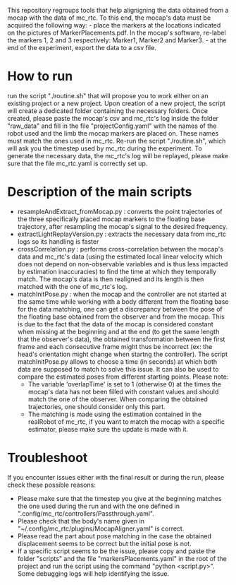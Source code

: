 This repository regroups tools that help alignigning the data obtained from a mocap with the data of mc_rtc. 
To this end, the mocap's data must be acquired the following way:
    - place the markers at the locations indicated on the pictures of MarkerPlacements.pdf. In the mocap's software, re-label the markers 1, 2 and 3 respectively: Marker1, Marker2 and Marker3.
    - at the end of the experiment, export the data to a csv file.

# How to run
run the script "./routine.sh" that will propose you to work either on an existing project or a new project. Upon creation of a new project, the script will create a dedicated folder containing the necessary folders. Once created, please paste the mocap's csv and mc_rtc's log inside the folder "raw_data" and fill in the file "projectConfig.yaml" with the names of the robot used and the limb the mocap markers are placed on. These names must match the ones used in mc_rtc.
Re-run the script "./routine.sh", which will ask you the timestep used by mc_rtc during the experiment.
To generate the necessary data, the mc_rtc's log will be replayed, please make sure that the file mc_rtc.yaml is correctly set up.


# Description of the main scripts
* resampleAndExtract_fromMocap.py : converts the point trajectories of the three specifically placed mocap markers to the floating base trajectory, after resampling the mocap's signal to the desired frequency.
* extractLightReplayVersion.py : extracts the necessary data from mc_rtc logs so its handling is faster
* crossCorrelation.py : performs cross-correlation between the mocap's data and mc_rtc's data (using the estimated local linear velocity which does not depend on non-observable variables and is thus less impacted by estimation inaccuracies) to find the time at which they temporally match. The mocap's data is then realigned and its length is then matched with the one of mc_rtc's log.
* matchInitPose.py : when the mocap and the controller are not started at the same time while working with a body different from the floating base for the data matching, one can get a discrepancy between the pose of the floating base obtained from the observer and from the mocap. This is due to the fact that the data of the mocap is considered constant when missing at the beginning and at the end (to get the same length that the observer's data), the obtained transformation between the first frame and each consecutive frame might thus be incorrect (ex: the head's orientation might change when startng the controller). The script matchInitPose.py allows to choose a time (in seconds) at which both data are supposed to match to solve this issue. It can also be used to compare the estimated poses from different starting points. Please note:
    * The variable 'overlapTime' is set to 1 (otherwise 0) at the times the mocap's data has not been filled with constant values and should match the one of the observer. When comparing the obtained trajectories, one should consider only this part.
    * The matching is made using the estimation contained in the realRobot of mc_rtc, if you want to match the mocap with a specific estimator, please make sure the update is made with it.


# Troubleshoot
If you encounter issues either with the final result or during the run, please check these possible reasons:
- Please make sure that the timestep you give at the beginning matches the one used during the run and with the one defined in ".config/mc_rtc/controllers/Passthrough.yaml".
- Please check that the body's name given in "~/.config/mc_rtc/plugins/MocapAligner.yaml" is correct.
- Please read the part about pose matching in the case the obtained displacement seems to be correct but the initial pose is not.
- If a specific script seems to be the issue, please copy and paste the folder "scripts" and the file "markersPlacements.yaml" in the root of the project and run the script using the command "python <script.py>". Some debugging logs will help identifying the issue.